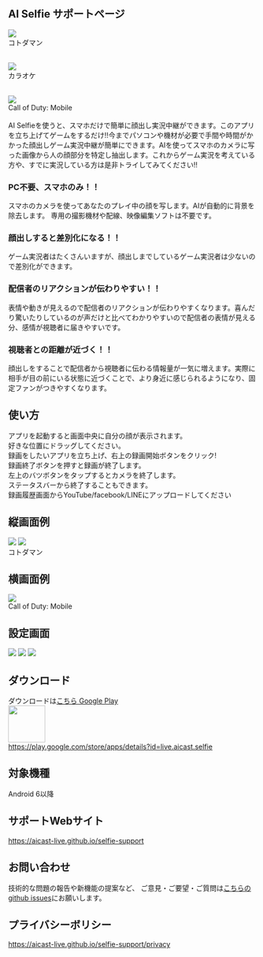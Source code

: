 ## AI Selfie サポートページ
[![](https://img.youtube.com/vi/fO8Jezlbb6s/0.jpg)](https://www.youtube.com/watch?v=fO8Jezlbb6s)<br>
コトダマン<br><br>

[![](https://img.youtube.com/vi/3TjDx7z2laU/0.jpg)](https://www.youtube.com/watch?v=3TjDx7z2laU)<br>
カラオケ<br><br>

![](images/s3.jpg) <br>
Call of Duty: Mobile<br>
<br>
AI Selfieを使うと、スマホだけで簡単に顔出し実況中継ができます。このアプリを立ち上げてゲームをするだけ!!今までパソコンや機材が必要で手間や時間がかかった顔出しゲーム実況中継が簡単にできます。AIを使ってスマホのカメラに写った画像から人の顔部分を特定し抽出します。これからゲーム実況を考えている方や、すでに実況している方は是非トライしてみてください!!

### PC不要、スマホのみ！！
スマホのカメラを使ってあなたのプレイ中の顔を写します。AIが自動的に背景を除去します。
専用の撮影機材や配線、映像編集ソフトは不要です。

### 顔出しすると差別化になる！！
ゲーム実況者はたくさんいますが、顔出しまでしているゲーム実況者は少ないので差別化ができます。

### 配信者のリアクションが伝わりやすい！！
表情や動きが見えるので配信者のリアクションが伝わりやすくなります。喜んだり驚いたりしているのが声だけと比べてわかりやすいので配信者の表情が見える分、感情が視聴者に届きやすいです。

### 視聴者との距離が近づく！！
顔出しをすることで配信者から視聴者に伝わる情報量が一気に増えます。実際に相手が目の前にいる状態に近づくことで、より身近に感じられるようになり、固定ファンがつきやすくなります。

## 使い方
アプリを起動すると画面中央に自分の顔が表示されます。<br>
好きな位置にドラッグしてください。<br>
録画をしたいアプリを立ち上げ、右上の録画開始ボタンをクリック!<br>
録画終了ボタンを押すと録画が終了します。<br>
左上のバツボタンをタップするとカメラを終了します。<br>
ステータスバーから終了することもできます。<br>
録画履歴画面からYouTube/facebook/LINEにアップロードしてください<br>

## 縦画面例
![](images/s1.jpg) ![](images/s2.jpg)<br>
コトダマン

## 横画面例
![](images/s3.jpg)<br>
Call of Duty: Mobile

## 設定画面
![](images/device-2019-12-12-033350_240.png) ![](images/device-2019-12-12-033507_240.png) ![](images/device-2019-12-12-033622_240.png) <br>

## ダウンロード
ダウンロードは[こちら Google Play](https://play.google.com/store/apps/details?id=live.aicast.selfie)<br>
<a href="https://play.google.com/store/apps/details?id=live.aicast.selfie"><img src="https://play.google.com/intl/en_us/badges/images/generic/en_badge_web_generic.png" height="75"></a><br>
https://play.google.com/store/apps/details?id=live.aicast.selfie

## 対象機種
Android 6以降

## サポートWebサイト
<a href="https://aicast-live.github.io/selfie-support">https://aicast-live.github.io/selfie-support</a>

## お問い合わせ
技術的な問題の報告や新機能の提案など、
ご意見・ご要望・ご質問は[こちらのgithub issues](https://github.com/aicast-live/selfie-support/issues)にお願いします。

## プライバシーボリシー
<a href="https://aicast-live.github.io/selfie-support/privacy">https://aicast-live.github.io/selfie-support/privacy</a>
